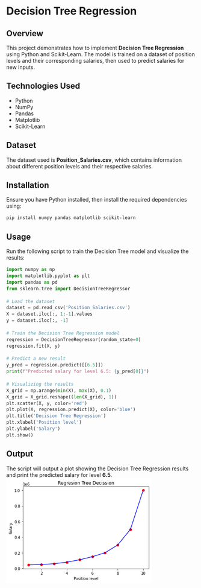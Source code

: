 # Decision Tree Regression

## Overview
This project demonstrates how to implement **Decision Tree Regression** using Python and Scikit-Learn. The model is trained on a dataset of position levels and their corresponding salaries, then used to predict salaries for new inputs.

## Technologies Used
- Python
- NumPy
- Pandas
- Matplotlib
- Scikit-Learn

## Dataset
The dataset used is **Position_Salaries.csv**, which contains information about different position levels and their respective salaries.

## Installation
Ensure you have Python installed, then install the required dependencies using:
```bash
pip install numpy pandas matplotlib scikit-learn
```

## Usage
Run the following script to train the Decision Tree model and visualize the results:
```python
import numpy as np
import matplotlib.pyplot as plt
import pandas as pd
from sklearn.tree import DecisionTreeRegressor

# Load the dataset
dataset = pd.read_csv('Position_Salaries.csv')
X = dataset.iloc[:, 1:-1].values
y = dataset.iloc[:, -1]

# Train the Decision Tree Regression model
regression = DecisionTreeRegressor(random_state=0)
regression.fit(X, y)

# Predict a new result
y_pred = regression.predict([[6.5]])
print(f"Predicted salary for level 6.5: {y_pred[0]}")

# Visualizing the results
X_grid = np.arange(min(X), max(X), 0.1)
X_grid = X_grid.reshape((len(X_grid), 1))
plt.scatter(X, y, color='red')
plt.plot(X, regression.predict(X), color='blue')
plt.title('Decision Tree Regression')
plt.xlabel('Position level')
plt.ylabel('Salary')
plt.show()
```

## Output
The script will output a plot showing the Decision Tree Regression results and print the predicted salary for level **6.5**.
![image](145515.png)

